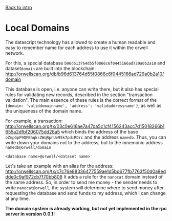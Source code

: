 [Back to intro](https://github.com/gettocat/orwell/blob/master/docs/intro.md)

# Local Domains

The datascript technology has allowed to create a human readable and easy to remember name for each address to use it within the orwell network.

For this, a special database `b96d613764d55f0866c6f0445166ad729a0b2a10` and dataset`domain` are built into the blockchain:
http://orwellscan.org/db/b96d613764d55f0866c6f0445166ad729a0b2a10/domain

This database is open, i.e. anyone can write there, but it also has special rules for validating new records, described in the section "transaction validation".
The main essence of these rules is the correct format of the `{domain: 'validdomainname', 'address': 'validaddressname'}`, as well as the uniqueness of the domain name.

For example, a transaction:
http://orwellscan.org/tx/03c0e616ae7a47da5c1cf4156243acc7d15018266b1655a2dfbf206075dd28a5 which binds the address of the base `oZmpGpF9QFBhqksZWqRpnUv95k7pdiRDrc` and the address `namedb`. Thus, you can write down 
your domains not to the address, but to the mnemonic address `namedb@orwell/domain`

```
<database name>@orwell/<dataset name>
```

Let's take an example with an alias for the address:
http://orwellscan.org/tx/c7c76e88336477559ae1d5bd677fb7763f50d0a8eddde0c9af972cb7f70bb808
It adds a rule for the `nanocat` domain instead of the same address. So, in order to send me money - the sender needs to write `nanocat@orwell`, the system will determine where to send money after requesting the database and send funds to my address, which I can change at any time.

**The domain system is already working, but not yet implemented in the rpc server in version 0.0.1!**
